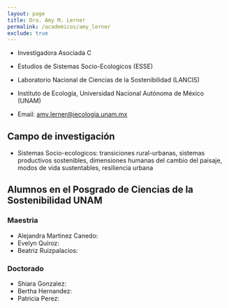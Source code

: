 ```yaml
---
layout: page
title: Dra. Amy M. Lerner
permalink: /academicos/amy_lerner
exclude: true
---
```


- Investigadora Asociada C

- Estudios de Sistemas Socio-Ecologicos (ESSE)

- Laboratorio Nacional de Ciencias de la Sostenibilidad (LANCIS)

- Instituto de Ecología, Universidad Nacional Autónoma de México (UNAM) 

- Email: amy.lerner@iecologia.unam.mx


## Campo de investigación

- Sistemas Socio-ecologicos: transiciones rural-urbanas, sistemas productivos sostenibles, dimensiones humanas del cambio del paisaje, modos de vida sustentables, resiliencia urbana

## Alumnos en el Posgrado de Ciencias de la Sostenibilidad UNAM

### Maestria

- Alejandra Martinez Canedo: 
- Evelyn Quiroz:
- Beatriz Ruizpalacios:

### Doctorado

- Shiara Gonzalez: 
- Bertha Hernandez: 
- Patricia Perez: 


